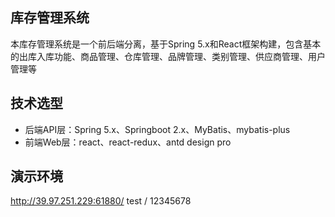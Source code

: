 ## 库存管理系统
本库存管理系统是一个前后端分离，基于Spring 5.x和React框架构建，包含基本的出库入库功能、商品管理、仓库管理、品牌管理、类别管理、供应商管理、用户管理等

## 技术选型
- 后端API层：Spring 5.x、Springboot 2.x、MyBatis、mybatis-plus
- 前端Web层：react、react-redux、antd design pro

## 演示环境
http://39.97.251.229:61880/ test / 12345678
